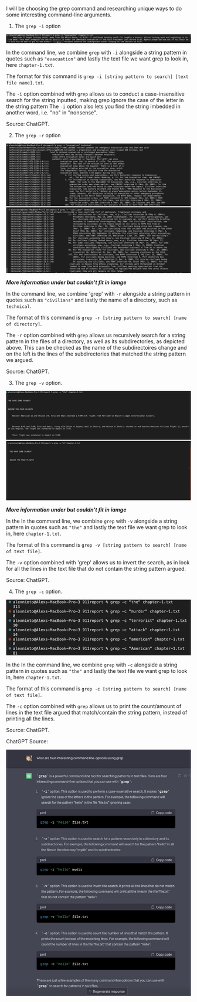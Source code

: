 I will be choosing the grep command and researching unique ways to do some interesting command-line arguments. 

1. The  `grep -i` option

![Image](img21.png)

In the command line, we combine `grep` with `-i` alongside a string pattern in quotes such as `"evacuation"` and lastly the text file we want grep to look in, here `chapter-1.txt`.

The format for this command is `grep -i [string pattern to search] [text file name].txt`.

The `-i` option combined with `grep` allows us to conduct a case-insensitive search for the string inputted, making grep ignore the case of the letter in the string pattern
The `-i` option also lets you find the string imbedded in another word, i.e. "no" in "nonsense". 

Source: ChatGPT.

2. The `grep -r` option

![Image](img22.png)
![Image](img23.png)

***More information under but couldn't fit in iamge***

In the command line, we combine 'grep' with `-r` alongside a string pattern in quotes such as `"civilians"` and lastly the name of a directory, such as `technical`.

The format of this command is `grep -r [string pattern to search] [name of directory]`.

The `-r` option combined with `grep` allows us recursively search for a string pattern in the files of a directory, as well as its subdirectories, as depicted above.
This can be checked as the name of the subdirectoires change and on the left is the lines of the subdirectories that matched the string pattern we argued. 

Source: ChatGPT. 

3. The `grep -v` option. 

![Image](img24.png)
![Image](img25.png)

***More information under but couldn't fit in iamge***

In the In the command line, we combine `grep` with `-v` alongside a string pattern in quotes such as `"the"` and lastly the text file we want grep to look in, here `chapter-1.txt`.

The format of this command is `grep -v [string pattern to search] [name of text file]`.

The `-v` option combined with 'grep' allows us to invert the search, as in look for all the lines in the text file that do not contain the string pattern argued.

Source: ChatGPT.

4. The `grep -c` option. 

![Image](img26.png)

In the In the command line, we combine `grep` with `-c` alongside a string pattern in quotes such as `"the"` and lastly the text file we want grep to look in, here `chapter-1.txt`.

The format of this command is `grep -c [string pattern to search] [name of text file]`.

The `-c` option combined with `grep` allows us to print the count/amount of lines in the text file argued that match/contain the string pattern, instead of printing all the lines. 

Source: ChatGPT.


ChatGPT Source: 

![Image](img50.png)
